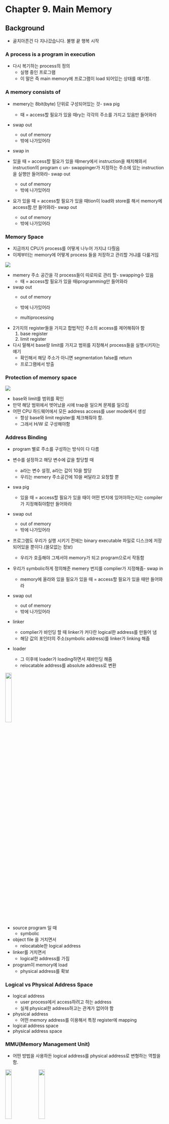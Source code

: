 # Chapter 9. Main Memory
## Background
- 골치아픈건 다 지나갔습니다. 불행 끝 행복 시작
### A process is a program in execution
- 다시 복기하는 process의 정의
  - 실행 중인 프로그램
  - 이 말은 즉 main memory에 프로그램이 load 되어있는 상태를 얘기함.

### A memory consists of
- memery는 8bit(byte) 단위로 구성되어있는 것- swa pig
  - 때 = access할 필요가 있을 때ry는 각각의 주소를 가지고 있음만 들어와라
- swap out
  - out of memory
  - 밖에 나가있어라

- swap in
- 있을 때 = access할 필요가 있을 때mery에서 instruction을 패치해와서 instruction의 program c un- swappinger가 지정하는 주소에 있는 instruction을 실행만 들어와라- swap out
  - out of memory
  - 밖에 나가있어라

- 요가 있을 때 = access할 필요가 있을 때tion이 load와 store를 해서 memory에 access함.만 들어와라- swap out
  - out of memory
  - 밖에 나가있어라


### Memory Space
- 지금까지 CPU가 process를 어떻게 나누어 가지냐 다뤘음
- 이제부터는 memory에 어떻게 process 들을 저장하고 관리할 거냐를 다룰거임

<img src="./img/memory_space.png">

- memery 주소 공간을 각 process들이 따로따로 관리  할- swapping수 있음
  - 때 = access할 필요가 있을 때iprogramming만 들어와라
- swap out
  - out of memory
  - 밖에 나가있어라

  - multiprocessing
- 2가지의 register들을 가지고 합법적인 주소의 access를 제어해줘야 함
  1. base register
  2. limit register
- 다시 말해서 base랑 limit를 가지고 범위를 지정해서 process들을 실행시키자는 얘기
  - 확인해서 해당 주소가 아니면 segmentation false를 return
  - 프로그램에서 방출

### Protection of memory space
<img src="./img/protection_of_memory_space.png">

- base와 limit를 범위를 확인
- 만약 해당 범위에서 벗어났을 시에 trap을 일으켜 문제를 일으킴
- 어떤 CPU 하드웨어에서 모든 address access를 user mode에서 생성
  - 항상 base와 limit register를 체크해줘야 함.
  - 그래서 H/W 로 구성해야함

### Address Binding
- program 별로 주소를 구성하는 방식이 다 다름
- 변수를 설정하고 해당 변수에 값을 할당할 때
  - a라는 변수 설정, a라는 값이 10을 할당
  - 우리는 memery 주소공간에 10을 써달라고 요청할 뿐
- swa pig
  - 있을 때 = access할 필요가 있을 때이 어떤 번지에 있어야하는지는 compiler가 지정해줘야함만 들어와라
- swap out
  - out of memory
  - 밖에 나가있어라

- 프로그램도 우리가 실행 시키기 전에는 binary executable 파일로 디스크에 저장되어있을 뿐이다.(쓸모없는 정보)
  - 우리가 호출해야 그제서야 memory가 되고 program으로서 작동함
- 우리가 symbolic하게 정의해준 memery 번지를 complier가 지정해줌- swap in
  - memory에 올라와 있을 필요가 있을 때 = access할 필요가 있을 때만 들어와라
- swap out
  - out of memory
  - 밖에 나가있어라

- linker 
  - complier가 바인딩 할 때 linker가 커다란 logical한 address를 만들어 냄
  - 해당 값의 포인터의 주소(symbolic address)를 linker가 linking 해줌
- loader
  - 그 이후에 loader가 loading하면서 재바인딩 해줌
  - relocatable address를 absolute address로 변환
 
<img src="./img/multistep_processing.png" width="20%">

- source program 일 때
  - symbolic
- object file 을 거치면서
  - relocatable한 logical address
- linker를 거치면서
  - logical한 address를 가짐
- program이 memory에 load
  - physical address를 확보

### Logical vs Physical Address Space
- logical address
  - user process에서 access하려고 하는 address
  - 실제 physical한 address하고는 관계가 없어야 함
- physical address  
  - 어떤 memory address를 이용해서 특정 register에 mapping
- logical address space
- physical address space

### MMU(Memory Management Unit)
- 어떤 방법을 사용하든 logical address를 physical address로 변형하는 역할을 함.
<img src="./img/MMU.png" width="20%">
<img src="./img/MMU_2.png" width="20%">

- relocation register
  - base register의 역할을 함

### Dynamic Loading
- 어떤 program이 memory에 loading되면 그게 process
  - 만약 실행파일이 memory보다 크다면?
  - dynamic loading을 해줘야한다.
- dynamic loading 
  - memery 주소공간을 효율적으로 활용
- swap in
  - 때 = access할 필요가 있을 때outine을 한번에 loading하지 않고 필요할 때만 호출하자만 들어와라
- swap out
  - out of memory
  - 밖에 나가있어라

- dynamic loading을 하면
  - 필요할 때만 routine들이 loading됨
  - relocatable linking loader가 필요한 routine을 호출할 때 address table에 반영

### Dynamic Linking and Shared Libraries
- DLLs
  - Dynamically Linked Libraries
  - user program이 실행되는 중에 linking되는 library
  - process가 아니라 library만 load되어 있는 것
  - 뒤에가면 paging하고 demand paging까지 배우고 어떻게 linking하는지 알게될 거임.
- static linking
  - system library를 다른 object module처럼 loader가 binary 코드를 static하게 linking 해버리고 loading하는 것
- dynamic linking
  - loading을 dynamic하게 하는 것처럼
  - linking을 실행시까지 연기(지연)를 해주면 실행 중에 dll파일을 access해서 linking해버림
- shared library
  - 주로 shared library에다가 씀
  - windows에서 사용하는 .dll 파일이 Dynamically Linked Library
  - Linux에서 사용하는 .so 파일이 Shared Library
  - 사용하는 방법은 다르지만 개념은 같음

## Contiguous Memory Allocation 
### Contiguous Memory Allocation (연속 memery 할당)- swa pig
- 야memory에 올라와 있을 필요가 있을 때 = access할 필요가 있을 때함만 들어와라- swap out
  - out of memory
  - 밖에 나가있어라

- process한테 available memory를 어떻게 할당할거냐
  - 가장 무식하게 할당하는 방법
  - 메인 memory를 유저 프로세스 통째로 loading
  - section에 통째로 올려버려서 contiguous함
  - 그래서 single section of memory를 가짐    
  - 이걸 Contiguous Memory Allocation 이라고 함

### Memory Protection
<img src="./img/memory_protection.png" width="20%">

- 통째로 올려놨기 때문에 protection은 쉬움
- limit와 relocation을 부여하고 영역을 지정
- 뒤에서는 그렇게 안됨...

### Memory Allocation
- allocation하는 전략이 여러 개 있음
- Variable-Partition scheme
  - 어떤 파일에 있는 process들의 크기를 다 모름
  - 그러면 partition, memory 영역, section이 variable함
  - variable partition을 가지고 있으면 어떤 프로세스를 어떻게 할거냐가 문제가 됨
- hole
  - a block of available memory
  - memery가 할당될 수 있는 공간
- swap in
<i 있을 때 = access할 필요가 있을 때./img/variable_partition.png" width="20%">만 들어와라- swap out
  - out of memory
  - 밖에 나가있어라


1. process 8이 끝나서 memery 반납- swap in
2. 올라와 있을 필요가 있을 때 = access할 필요가 있을 때 들어옴만 들어와라- swap out
  - out of memory
  - 밖에 나가있어라

3. process 5가 끝났는데 공간이 2개로 쪼개짐
4. 그래서 **hole** 이 생김
5. 이 hole을 어떻게 관리할까 가 논제

### The Problem of Dynamic Storage Allocation
- process들이 끝날 때마다 실행되고 빠져나가고 하게되면 free hole들이 발생
- 어떤 size가 n인 memery에서 free hole 을  swapping어떻게 관리해줄까?
- 을 때 = access할 필요가 있을 때만 들어와라- swap out
  - out of memory
  - 밖에 나가있어라

  1. First-Fit
    - linked-list를 순서대로 따라가면서 free hole들을 확인
    - 넣을 수 있는 공간이 있으면 그냥 넣어버리자
  2. Best-Fit
    - priority queue로 만들고 가장 작은 것부터 확인
    - 가장 작은 것 중에 넣을 수 있는 공간에 순서대로 넣기
  3. Worst-Fit
    - 가장 큰 것에 집어 넣기
- Best Fit이 제일 좋긴 하지만 뭐가 더 좋을지는 모르기 때문에 성능 테스트는 해봐야 함

### Fragmentation
- 단편화 문제
- free hole을 채우더라도 그 사이사이 중간에 빈 공간이 남음
- Garbage collection으로 그 전부를 묶어주려하면 실행되고 있는 processor들도 다 옮겨야해서 불편함이 발생
1. external fragmentation
  - 사용되는 processor들 사이에 생긴 자투리 공간
  - 조그만 hole들이 여러개로 남아서 돌아간다. 
2. internal fragmentation
  - memory를 똑같은 크기로 쪼개서 프로그램을 쭉 실행시킴
  - 프로그램이 실행되다가 해당 프레임 안에서 공간이 남음
  - 이걸 내부 단편화라고함
  - 뒤에서 paging을 배우고 나서 좀 더 배울 것

### Segmentation
<img src="./img/segmentation.png" width="20%">

- Contiguous Memory Allocation : 통째로 옮기자
- Paging : 똑같은 크기로 쪼개서 옮기자
- 이 중간에 있는게 segmentation
- 쪼개긴 쪼개는데 종류별로 쪼개자

- Paging이 너무 훌륭해서 segmentation은 잘 안씀 이제

# Chapter 9-2. 페이징과 스와핑
## Paging
### Paging
- memory management를 연속하지 않도록 쪼갬
- external fragmentation을 피함
- 크기가 작아 사이사이 들어가기도 좋음
- OS와 H/W를 조합해서 제공해야 하지만 H/W의 도움없이는 안됨

### Basic Method for Paging
- memory를 쪼갠 것들을 mapping을 시키는 것이 가장 기본적인 방법
  - physical memory를 고정된 사이즈로 쪼갬(frames)
  - logical하게 memory를 쪼갬 (pages)

- 프로그램의 physical 공간과 logical 공간의 binding을 완전히 끊어버림
- page를 쪼갰으니까 그 page에 number(p)와 p에 page offset(d)만 주자
  - 물리 주소를 쓸 필요가 없음
  - page size가 1KB이고 page number가 2이고 page offset이 34면 
  - logical address 주소는 2x34 이렇게 됨
- 해당 logical address의 bit 수를 결정하는 요소
  - page number가 몇 개냐
  - page offset이 몇 개냐

### The page number
<img src="./img/paging_hardware.png" width="50%"><br>

- page number가 page table에 따로 관리해야 함
  - process 별로 다 다르기 때문에
  - CPU가 address를 generation하면 해당 logical address가 몇 번 page의 몇 번 offset에 있다는 것을 확인

### Outlines of the steps taken by the CPU
- logical address를 physical address로 변경
    1. page number 'f'를 추출, 그걸 가지고
    2. page에 해당되는 number 'f'의 page frame을 찾아서 
    3. 해당 page frame의 offset을 가지고 memory access를 함(변경함)
<img src="./img/paging_model.png" width="60%"><br>

- logical memory는 page 0~3 &rarr; 4개
- page table
  - 0번 page &rarr; 1번
  - 1번 page &rarr; 4번
  - 2번 page &rarr; 3번
  - 3번 page &rarr; 7번
- physical frame은 0~7 &rarr; 8개

- logical memory에 해당되는 page와 page table과 해당되는 physical frame이 mapping 됨
  - 순서와 상관없이 logical하게 program이 loading 되어있음
  - 그래서 굉장히 자유로움
- physical memory의 빈 부분이 free hole이 됨
- 크기가 전부 같아(frames) external fragmentation이 발생하지 않음

- 만약 logical memory의 크기가 더 크면 page 4 가 필요
  - internal fragmentation

### The page size (like the frame size)
page size를 어떻게 정할까 = frame size를 어떻게 정할까
- H/W에 dependant함
  - 크게 고민할 필요없음
  - 옛날에는 4KB / 요즘은 memery가 크고 속도도 빨라져서 4MB or 1MB로 
- swa pig설정
  -  올라와 있을 필요가 있을 때 = access할 필요가 있을 때일만 들어와라
- swap out
  - out of memory
  - 밖에 나가있어라

- 반드시 2의 제곱수여야 한다. (배수라고 했는데 예시가 30인걸 보니 잘못 말하신듯)
  - 4KB 나 1GB 이런식으로 설정하자
- logical address space = 2^m / page size = 2^n
  - high-order m-n bits &rarr; page number
  - low-order n bits &rarr; page offset
<img src="./img/paging_example.png" width="40%"><br>

- 뭐가 잘못된거야?
  - 몰라 그냥 넘어가~~ (우리에게 필요한 자세)

### When a process arrives in the system to be executed
- 어떤 새로운 process가 도착했을 때 memory allocation을 해주기 위해 해야할 일
  - 그냥 들어온 순서대로 allocation 해주면 되는 듯
<img src="./img/allocation_free_frames.png" width="40%"><br>

### Hardware Support
- CPU scheduler가 새로운 process를 execution할 때(context switch가 일어날 때)
  - page table도 context switch에 포함시켜야 함
  - page에서 빠져나갔다가 재진입 했을 때 page에 table이 그대로 남아있을 거라는 보장이 없어서
  - 나중에 demanding paging 까지하면 더 심각해짐
- 근데 사실 page table이 작은게 아니라서 관리하기도 워낙 힘듬
  - 그래서 생각한게 PTBR

### PTBR(page-table base register)
- page table의 시작번지를 가리키는 register
  - page table 자체는 main memory에 넣음
- CPU 안에 있음
- context switch 할 때도 빠름
  - PTBR만 PCB에 저장해놓으면 되니까
  - 대신 access time은 느림
  - page table이 main memory에 있어서 memory를 2번 access 해야해서 속도가 느려짐
    1. page table의 entry 접속
    2. actual data에 접속

### Translation Look-aside Buffer(TLB)
- 아주 작고 lookup이 빠른 cache memory를 사용
<img src="./img/TLB.png" width="40%"><br>

- Page table에 memory access를 할 때
  1. logical address에 가서 page table을 거침
  2. physical frame에 memory access <br>
  &rarr; 너무 비효율 적임 <br>
- 중간에 TLB 라는 cache를 둠
  - H/W로 사용
  - page number와 frame number가 TLB에 있으면 TLB hit가 일어나고 바로 access
  - H/W access 이기 때문에 시간이 거의 안듬
  - TLB miss 시간을 줄여줌 (절반만큼)

### Effective Memory-Access Time
- TLB hit
  - 우리가 access하고 하는 page가 TLB안에 포함되어 있는 상태
- TLB miss
  - cache memory에 page number가 없을 때
  - main memory에 있는 page table에 갔다와야 함
- hit ratio
  - TLB hit가 발생하는 비율
- 예시
  - 어떤 system이 access하는데 10ns 가 걸린다
    - 80% hit ratio = 0.80 x 10 + 0.20 x 20 = 12ns
    - 90% hit ratio = 0.99 x 10 + 0.01 x 20 = 10.1ns
    - 뒤에 20을 곱하는 이유는 TLB miss시간이 포함되어 x2해준거

### Memory Protection with Paging
- Paging이 도입되면 protection bit 라는 걸 사용
  - 각 frame 별로 valid 한지 아닌지 확인
- valid-invalid bit
  - 만약 valid하면
    - logical address space에 포함됨
    - legal
  - 만약 invalid하면
    - logical address space에 포함되지 않음
    - illegal
- 만약 illegal address가 오면
  - valid-invalid bit를 보고 trap을 걸어줌
<img src="./img/valid_invalid_bit.png" width="40%"> <br>

### Shared Pages
- Paging을 통해서 공통의 DLL 같은 것들을 공유하기 굉장히 좋음
- Standard C library를 생각해봤을 때
  - library module들을 모든 processor가 가지고 있다
  - 굉장히 비효율적임
- Reentrant code
  - 실행중에 자기 코드를 변경할 필요가 없는 code <br>
<img src="./img/shared_pages.png" width="40%"> <br>

## Structure of the Page Table
### Structuring the Page Table
- 이번엔 Page table이 너무 커지니까 고민
- excessively large한 page table 관리법
  1. Hierarchical Paging
    - 계층적으로 paging
  2. Hashed Page Table
    - page를 hashing 해버리자
  3. Inverted Page Table
    - 역으로 조사관리 하자

### Hierarchical Paging
<img src="./img/hierarchical_page.png" width="40%"><br>

### Hashed Page Tables
<img src="./img/hashed_page_table.png" width="40%"><br>

### Inverted Page Tables
<img src="./img/inverted_page_table.png" width="40%"><br>

- 어떤 PID가 어떤 page를 가지고 있는지 역으로 관리하자
- PID를 추가해주는 것을 Inverted Page Tables 라고 한다
  - 복잡한거 다 할 필요 없음

## Swapping
### Swapping
- degree of multiprogramming이 훨씬 증가됨
  - 한 process 당 한 frame, 한 page만 옮길 수 있음
  - 동시에 돌릴 수 있는 program process의 수가 훨씬 더 많음
- process의 instruction, data/ 어떤 명령어, 명령어가 access하는 data
  - memery에 상주해 있어야 함.
- swap in
  - access할 필요가 있을 때만 들어와라
- swap out
  - out of memory
  - 밖에 나가있어라


### Standard Swapping
<img src="./img/standard_swapping.png" width="40%"> <br>

- processor 전체를 swapping 시키는 것
- 전체를 swapping 시키는 것은 너무 prohibitive함 (부담스러움)

### Swapping with Paging
- Standard Swapping하는 것이 너무 부담스러우니까 paging을 도입
  - page를 가지고 swapping하자
  - physical memory와 logical memory의 분리가 충분히 가능해짐
  - 아주 작은 page의 swapping이 가능
- 오늘날의 paging
  - swapping with paging
  - swap out &rarr; page out
    - backing store에서 memory로 page를 옮기는 것
  - swap in &rarr; page in
    - memory에서 backing store로 page를 옮기는 것
- paging은 virtual memory에서 가장 큰 힘을 발휘한다
  - 다음시간에 배울 것
<img src="./img/swapping_with_paging.png" width="40%"><br>
